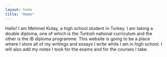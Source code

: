 ```yaml
---
layout: home
title: "Home"
---
```


Hello! I am Mehmet Kutay, a high school student in Turkey. I am taking a double diploma, one of which is the Turkish national curriculum and the other is the IB diploma programme. This website is going to be a place where I store all of my writings and essays I write while I am in high school. I will also add my notes I took for the exams and for the courses I take.